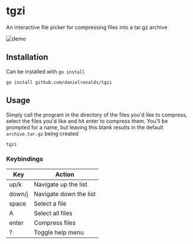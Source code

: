 # tgzi

An interactive file picker for compressing files into a 
tar.gz archive

![demo](./resources/tgzi-demo.gif)

## Installation

Can be installed with `go install`

```console
go install github.com/danielronalds/tgzi
```

## Usage

Simply call the program in the directory of the files you'd
like to compress, select the files you'd like and hit enter
to compress them. You'll be prompted for a name, but leaving
this blank results in the default `archive.tar.gz` being
created

```console
tgzi
```

### Keybindings

| Key    | Action                  |
| ------ | ----------------------- |
| up/k   |  Navigate up the list   |
| down/j |  Navigate down the list |
| space  |  Select a file          |
| A      |  Select all files       |
| enter  |  Compress files         |
| ?      |  Toggle help menu       |
